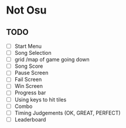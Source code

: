# Not Osu

## TODO

- [ ] Start Menu 
- [ ] Song Selection
- [ ] grid /map of game going down
- [ ] Song Score
- [ ] Pause Screen
- [ ] Fail Screen
- [ ] Win Screen
- [ ] Progress bar 
- [ ] Using keys to hit tiles
- [ ] Combo
- [ ] Timing Judgements (OK, GREAT, PERFECT)
- [ ] Leaderboard
